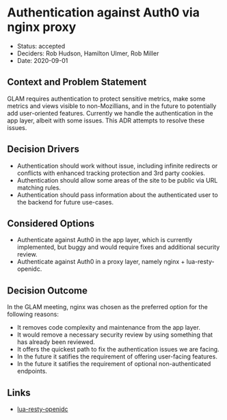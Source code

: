 # Authentication against Auth0 via nginx proxy

- Status: accepted
- Deciders: Rob Hudson, Hamilton Ulmer, Rob Miller
- Date: 2020-09-01

## Context and Problem Statement

GLAM requires authentication to protect sensitive metrics, make some metrics and
views visible to non-Mozillians, and in the future to potentially add
user-oriented features. Currently we handle the authentication in the app layer,
albeit with some issues. This ADR attempts to resolve these issues.

## Decision Drivers

- Authentication should work without issue, including infinite redirects or
  conflicts with enhanced tracking protection and 3rd party cookies.
- Authentication should allow some areas of the site to be public via URL
  matching rules.
- Authentication should pass information about the authenticated user to the
  backend for future use-cases.

## Considered Options

- Authenticate against Auth0 in the app layer, which is currently implemented,
  but buggy and would require fixes and additional security review.
- Authenticate against Auth0 in a proxy layer, namely nginx + lua-resty-openidc.

## Decision Outcome

In the GLAM meeting, nginx was chosen as the preferred option for the following
reasons:

- It removes code complexity and maintenance from the app layer.
- It would remove a necessary security review by using something that has
  already been reviewed.
- It offers the quickest path to fix the authentication issues we are facing.
- In the future it satifies the requirement of offering user-facing features.
- In the future it satifies the requirement of optional non-authenticated
  endpoints.

## Links

- [lua-resty-openidc](https://github.com/zmartzone/lua-resty-openidc)
